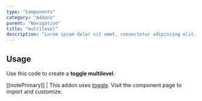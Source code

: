 ```yaml
---
type: "Components"
category: "Addons"
parent: "Navigation"
title: "multilevel"
description: "Lorem ipsum dolor sit amet, consectetur adipiscing elit. Nunc tempus laoreet leo sit amet iaculis."
---
```


## Usage

Use this code to create a **toggle multilevel**.

[[notePrimary]]
| This addon uses [toggle](/components/core/toggle). Visit the component page to import and customize.

<demo>
  <demovanilla src="vanilla/components/addons/navigation/multilevel">
  </demovanilla>
</demo>
